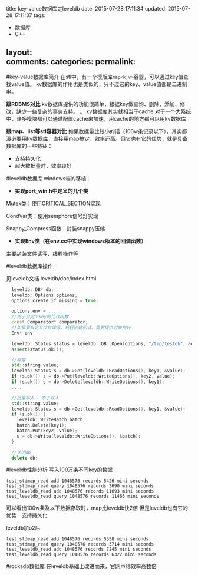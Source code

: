 title: key-value数据库之leveldb
date: 2015-07-28 17:11:34
updated: 2015-07-28 17:11:37
tags:
- 数据库
- C++

layout:    
comments:
categories:
permalink:
---

#key-value数据库简介
在stl中，有一个模版库`map<k,v>`容器，可以通过key值查找value值。
kv数据库的作用也是类似的，只不过它的key、value值都是二进制串。

**跟RDBMS对比**
kv数据库提供的功能很简单，根据key做查询、删除、添加、修改，缺少一些复杂的事务支持。
。
kv数据库其实就相当于cache
对于一个大系统中，许多模块都可以通过配置cache来加速，用cache的地方都可以用kv数据库

**跟map、list等stl容器对比**
如果数据量比较小的话（100w条记录以下），其实都没必要用kv数据库，直接用map搞定，效率还高。但它也有它的优势，就是具备数据库的一些特征：
* 支持持久化
* 超大数据量时，效率较好

#leveldb数据库
windows端的移植：
* **实现port_win.h中定义的几个类**

Mutex类：使用CRITICAL_SECTION实现

CondVar类：使用semphore信号灯实现

Snappy_Compress函数：封装snappy压缩

* **实现Env类（在env.cc中实现windows版本的回调函数）**

主要封装文件读写、线程操作等

#leveldb数据库操作

见leveldb文档 leveldb/doc/index.html

```C++
  leveldb::DB* db;
  leveldb::Options options;
  options.create_if_missing = true;

  options.env = ...
  //用于自定义key的比较函数
  const Comparator* comparator;
  //如果要自定义文件读写、线程创建的话、需要提供对象指针
  Env* env;

  leveldb::Status status = leveldb::DB::Open(options, "/tmp/testdb", &db);
  assert(status.ok());

  //存取
  std::string value;
  leveldb::Status s = db->Get(leveldb::ReadOptions(), key1, &value);
  if (s.ok()) s = db->Put(leveldb::WriteOptions(), key2, value);
  if (s.ok()) s = db->Delete(leveldb::WriteOptions(), key1);
  ....

  //批量写入 、原子写入
  std::string value;
  leveldb::Status s = db->Get(leveldb::ReadOptions(), key1, &value);
  if (s.ok()) {
    leveldb::WriteBatch batch;
    batch.Delete(key1);
    batch.Put(key2, value);
    s = db->Write(leveldb::WriteOptions(), &batch);
  }

  //关闭db 
  delete db;
```

#leveldb性能分析
写入100万条不同key的数据
```
test_stdmap_read add 1048576 records 5426 mini seconds
test_stdmap_read query 1048576 records 3690 mini seconds
test_leveldb_read add 1048576 records 11693 mini seconds
test_leveldb_read query 1048576 records 11466 mini seconds
```
可以看出100w条及以下数据存取时，map比leveldb快2倍
但是leveldb也有它的优势：支持持久化

leveldb加o2后
```
test_stdmap_read add 1048576 records 5358 mini seconds
test_stdmap_read query 1048576 records 3714 mini seconds
test_leveldb_read add 1048576 records 7245 mini seconds
test_leveldb_read query 1048576 records 6322 mini seconds
```

#rocksdb数据库
在leveldb基础上改进而来，官网声称效率高数倍
